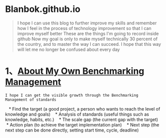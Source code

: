 # Blanbok.github.io

> I hope I can use this blog to further improve my skills and remember how I feel in the process of technology improvement so that I can improve myself better
  These are the things I'm going to record inside github
  Now my goal is only to make myself technically 30 percent of the country, and to master the way I can succeed.
  I hope that this way will let me no longer be confused about every day
  
# 1、[About My Own Benchmarking Management](https://github.com/Blanbok/AboutMyOwnBenchmarkingManagement/blob/master/README.md)
    I hope I can get the visible growth through the Benchmarking Management of standards
    * Find the target (a good project, a person who wants to reach the level of knowledge and goals)
    * Analysis of standards (useful things such as knowledge, habits, etc.)
    * The scale gap (the current gap with the target)
    * Action plan (to achieve the target implementation plan)
    * Next step (the next step can be done directly, setting start time, cycle, deadline)
